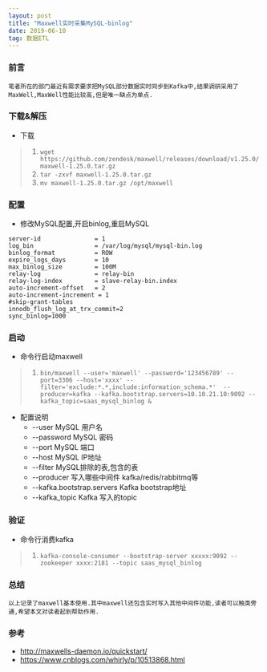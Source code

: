```yaml
---
layout: post
title: "Maxwell实时采集MySQL-binlog"
date: 2019-06-10
tag: 数据ETL
---
```


### 前言
    
	笔者所在的部门最近有需求要求把MySQL部分数据实时同步到Kafka中,结果调研采用了MaxWell,MaxWell性能比较高,但是唯一缺点为单点.
		  
### 下载&解压

* 下载

> 1. `wget https://github.com/zendesk/maxwell/releases/download/v1.25.0/maxwell-1.25.0.tar.gz`
> 2. `tar -zxvf maxwell-1.25.0.tar.gz`
> 3. `mv maxwell-1.25.0.tar.gz /opt/maxwell`

### 配置

* 修改MySQL配置,开启binlog,重启MySQL

```
server-id               = 1
log_bin                 = /var/log/mysql/mysql-bin.log
binlog_format           = ROW
expire_logs_days        = 10
max_binlog_size         = 100M
relay-log               = relay-bin
relay-log-index         = slave-relay-bin.index
auto-increment-offset   = 2
auto-increment-increment = 1
#skip-grant-tables
innodb_flush_log_at_trx_commit=2
sync_binlog=1000
```

### 启动

* 命令行启动maxwell

> 1. `bin/maxwell --user='maxwell' --password='123456789' --port=3306 --host='xxxx' --filter='exclude:*.*,include:information_schema.*'  --producer=kafka --kafka.bootstrap.servers=10.10.21.10:9092 --kafka_topic=saas_mysql_binlog &`


- 配置说明
   - --user                      MySQL 用户名
   - --password                  MySQL 密码
   - --port                      MySQL 端口
   - --host                      MySQL IP地址
   - --filter                    MySQL排除的表,包含的表
   - --producer                  写入哪些中间件 kafka/redis/rabbitmq等
   - --kafka.bootstrap.servers   Kafka bootstrap地址
   - --kafka_topic               Kafka 写入的topic

### 验证

* 命令行消费kafka

> 1. `kafka-console-consumer --bootstrap-server xxxxx:9092 --zookeeper xxxx:2181 --topic saas_mysql_binlog`

### 总结

	以上记录了maxwell基本使用.其中maxwell还包含实时写入其他中间件功能,读者可以触类旁通,希望本文对读者起到帮助作用.

### 参考

* http://maxwells-daemon.io/quickstart/
* https://www.cnblogs.com/whirly/p/10513868.html